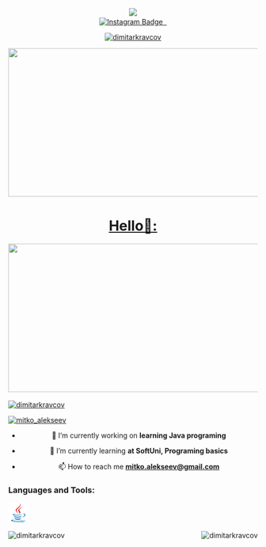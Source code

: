 <div id = "header" align = "center">
 <img src = "https://media1.giphy.com/media/M9gbBd9nbDrOTu1Mqx/giphy.gif?cid=790b7611f15f2410ee118e788fab47e70345641d0f015707&rid=giphy.gif&ct=s"
 width = "100"/>
</div>
<div id = "badges" align = "center">
 <a href = "https://www.instagram.com/d.kravcov/?hl=bg">
 <img src = "https://img.shields.io/badge/Instagram-red" alt = "Instagram Badge"/>
<a href = "https://twitter.com/mitko_alekseev">
<img src = "https://img.shields.io/badge/Twitter-blue" alt "Twitter Badge"/>
<a href = "https://www.linkedin.com/in/dimitar-kravcov-0a8128254/">
<img src = "https://img.shields.io/badge/Linkedln-white" alt "Linkedln Badge"/>
 
 <p align="center"> <img src="https://komarev.com/ghpvc/?username=dimitarkravcov&label=Profile%20views&color=0e75b6&style=flat" alt="dimitarkravcov" /> </p>
 
<div align="center">
  <img src="https://media.giphy.com/media/dWesBcTLavkZuG35MI/giphy.gif" width="600" height="300"/>
</div>
 
<h1 align="center">Hello👋:</h1>

 <div align="center">
  <img src="https://media.giphy.com/media/dWesBcTLavkZuG35MI/giphy.gif" width="600" height="300"/>
</div>

<p align="left"> <img src="https://komarev.com/ghpvc/?username=dimitarkravcov&label=Profile%20views&color=0e75b6&style=flat" alt="dimitarkravcov" /> </p>

<p align="left"> <a href="https://twitter.com/mitko_alekseev" target="blank"><img src="https://img.shields.io/twitter/follow/mitko_alekseev?logo=twitter&style=for-the-badge" alt="mitko_alekseev" /></a> </p>

- 🔭 I’m currently working on **learning Java programing**

- 🌱 I’m currently learning **at SoftUni, Programing basics**
- 📫 How to reach me **mitko.alekseev@gmail.com**

<h3 align="left">Languages and Tools:</h3>
<p align="left"> <a href="https://www.java.com" target="_blank" rel="noreferrer"> <img src="https://raw.githubusercontent.com/devicons/devicon/master/icons/java/java-original.svg" alt="java" width="40" height="40"/> </a> </p>

<p><img align="right" src="https://github-readme-stats.vercel.app/api/top-langs?username=dimitarkravcov&show_icons=true&locale=en&layout=compact" alt="dimitarkravcov" /></p>

<p>&nbsp;<img align="left" src="https://github-readme-stats.vercel.app/api?username=dimitarkravcov&show_icons=true&locale=en" alt="dimitarkravcov" /></p>
